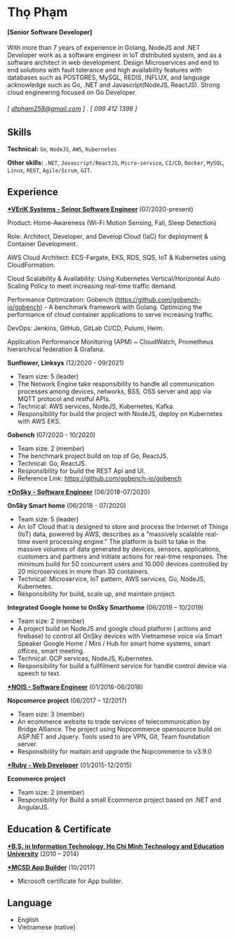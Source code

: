 Thọ Phạm 
======
#### [Senior Software Developer]

 With more than 7 years of experience in Golang, NodeJS and .NET Developer work as a software engineer in IoT distributed system, and as a software architect in web development. Design Microservices and end to end solutions with fault tolerance and high availability features with databases such as POSTGRES, MySQL, REDIS, INFLUX, and language acknowledge such as Go, .NET and Javascript(NodeJS, ReactJS). Strong cloud engineering focused on Go Developer.
 
###### [ dtpham258@gmail.com ] . [ 098 412 1398 ]

Skills
------
**Technical:** `Go`, `NodeJS`, `AWS`, `Kubernetes`

**Other skills:** `.NET`, `Javascript/ReactJS`, `Micro-service`, `CI/CD`, `Docker`, `MySQL`, `Linux`, `REST`, `Agile/Scrum`, `GIT`.

Experience
---------
**[*VEriK Systems - Seinor Software Engineer](http://veriksystems.com/)** (07/2020-present) 

Product: Home-Awareness (Wi-Fi Motion Sensing, Fall, Sleep Detection)

Role: Architect, Developer, and Develop Cloud (IaC) for deployment & Container Development.

AWS Cloud Architect: ECS-Fargate, EKS, RDS, SQS, IoT & Kubernetes using CloudFormation. 

Cloud Scalability & Availability: Using Kubernetes Vertical/Horizontal Auto Scaling Policy to meet increasing real-time traffic demand.

Performance Optimization: Gobench (https://github.com/gobench-io/gobench) - A benchmark framework with Golang. Optimizing the performance of cloud container applications to serve increasing traffic.

DevOps: Jenkins, GitHub, GitLab CI/CD, Pulumi, Helm.

Application Performance Monitoring (APM) ~ CloudWatch, Prometheus hierarchical federation & Grafana.

**Sunflower, Linksys** (12/2020 - 09/2021)
- Team size: 5 (leader)
- The Network Engine take responsibility to handle all communication processes among devices, networks, BSS, OSS server and app via MQTT protocol and restful APIs.
- Technical: AWS services, NodeJS, Kubernetes, Kafka.
- Responsibility for build the project with NodeJS, deploy on Kubernetes with AWS EKS. 

**Gobench** (07/2020 - 10/2020)
- Team size: 2 (member)
- The benchmark project build on top of Go, ReactJS.
- Technical: Go, ReactJS.
- Responsibility for build the REST Api and UI.
- Reference Link: https://github.com/gobench-io/gobench

**[*OnSky - Software Engineer](http://onskyinc.com/)** (06/2018-07/2020)

**OnSky Smart home** (06/2018 - 07/2020)
- Team size: 5 (leader)
- An IoT Cloud that is designed to store and process the Internet of Things (IoT) data, powered by AWS, describes as a "massively scalable real-time event processing engine." The platform is built to take in the massive volumes of data generated by devices, sensors, applications, customers and partners and initiate actions for real-time responses. The minimum build for 50 concurrent users and 10.000 devices controlled by 20 microservices in more than 30 containers.
- Technical: Microservice, IoT pattern, AWS services, Go, NodeJS, Kubernetes.
- Responsibility for build, scale up, and maintain project.

**Integrated Google home to OnSky Smarthome** (06/2019 – 10/2019)
- Team size: 2 (member)
- A project build on NodeJS and google cloud platform ( actions and firebase) to control all OnSky devices with Vietnamese voice via Smart Speaker Google Home / Mini / Hub for smart home systems, smart offices, smart meeting.
- Technical: GCP services, NodeJS, Kubernetes.
- Responsibility for build a fullfilment service for handle control device via speech to text.

**[*NOIS - Software Engineer](http://nois.vn/)** (01/2016-06/2018)

**Nopcomerce project** (06/2017 – 12/2017)
- Team size: 3 (member)
- An ecommerce website to trade services of telecommunication by Bridge Alliance. The project using Nopcommerce opensource build on ASP.NET and Jquery. Tools used to are VPN, Git, Team foundation server.
- Responsibility for maitain and upgrade the Nopcommerce to v3.9.0

**[*Ruby - Web Developer](http://rubyvn.com/)** (01/2015-12/2015)

**Ecommerce project** 
- Team size: 2 (member)
- Responsibility for Build a small Ecommerce project based on .NET and AngularJS.

Education & Certificate
---------
**[*B.S. in Information Technology, Ho Chi Minh Technology and Education University]()** (2010 – 2014)

**[*MCSD App Builder]()** (10/2017)
- Microsoft certificate for App builder.  
  

Language
---------

- English
- Vietnamese (native)

